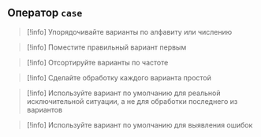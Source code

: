 ## Оператор `case`

>[!info] Упорядочивайте варианты по алфавиту или числению

>[!info] Поместите правильный вариант первым

>[!info] Отсортируйте варианты по частоте

>[!info] Сделайте обработку каждого варианта простой

>[!info] Используйте вариант по умолчанию для реальной исключительной ситуации, а не для обработки последнего из вариантов

>[!info] Используйте вариант по умолчанию для выявления ошибок

